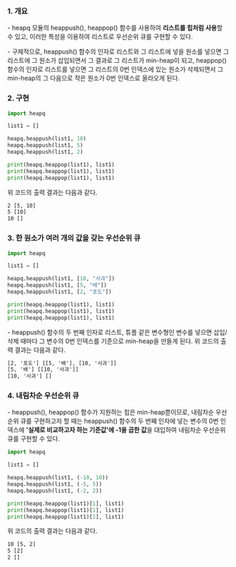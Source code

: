 ### 1. 개요

\- heapq 모듈의 heappush(), heappop() 함수를 사용하여 **리스트를 힙처럼 사용**할 수 있고, 이러한 특성을 이용하여 리스트로 우선순위 큐를 구현할 수 있다.

\- 구체적으로, heappush() 함수의 인자로 리스트와 그 리스트에 넣을 원소를 넣으면 그 리스트에 그 원소가 삽입되면서 그 결과로 그 리스트가 min-heap이 되고, heappop() 함수의 인자로 리스트를 넣으면 그 리스트의 0번 인덱스에 있는 원소가 삭제되면서 그 min-heap의 그 다음으로 작은 원소가 0번 인덱스로 올라오게 된다.

### 2. 구현

```python
import heapq

list1 = []

heapq.heappush(list1, 10)
heapq.heappush(list1, 5)
heapq.heappush(list1, 2)

print(heapq.heappop(list1), list1)
print(heapq.heappop(list1), list1)
print(heapq.heappop(list1), list1)
```

위 코드의 출력 결과는 다음과 같다.

```HTML
2 [5, 10]
5 [10]
10 []
```

### 3. 한 원소가 여러 개의 값을 갖는 우선순위 큐

```python
import heapq

list1 = []

heapq.heappush(list1, [10, "사과"])
heapq.heappush(list1, [5, "배"])
heapq.heappush(list1, [2, "포도"])

print(heapq.heappop(list1), list1)
print(heapq.heappop(list1), list1)
print(heapq.heappop(list1), list1)
```

\- heappush() 함수의 두 번째 인자로 리스트, 튜플 같은 변수형인 변수를 넣으면 삽입/삭제 때마다 그 변수의 0번 인덱스를 기준으로 min-heap을 만들게 된다. 위 코드의 출력 결과는 다음과 같다.

```HTML
[2, '포도'] [[5, '배'], [10, '사과']]
[5, '배'] [[10, '사과']]
[10, '사과'] []
```

### 4. 내림차순 우선순위 큐

\- heappush(), heappop() 함수가 지원하는 힙은 min-heap뿐이므로, 내림차순 우선순위 큐를 구현하고자 할 때는 heappush() 함수의 두 번째 인자에 넣는 변수의 0번 인덱스에 **'실제로 비교하고자 하는 기준값'에 -1을 곱한 값**을 대입하여 내림차순 우선순위 큐를 구현할 수 있다.

```python
import heapq

list1 = []

heapq.heappush(list1, (-10, 10))
heapq.heappush(list1, (-5, 5))
heapq.heappush(list1, (-2, 2))

print(heapq.heappop(list1)[1], list1)
print(heapq.heappop(list1)[1], list1)
print(heapq.heappop(list1)[1], list1)
```

위 코드의 출력 결과는 다음과 같다.

```HTML
10 [5, 2]
5 [2]
2 []
```
